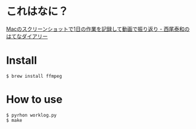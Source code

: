 # これはなに？

[Macのスクリーンショットで1日の作業を記録して動画で振り返り - 西尾泰和のはてなダイアリー](http://d.hatena.ne.jp/nishiohirokazu/20120731/1343745529)

# Install

```
$ brew install ffmpeg
```

# How to use

```
$ pyrhon worklog.py
$ make
```
